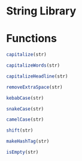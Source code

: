 # String Library

# Functions
```javascript
capitalize(str)

capitalizeWords(str)

capitalizeHeadline(str)

removeExtraSpace(str)

kebabCase(str)

snakeCase(str)

camelCase(str)

shift(str)

makeHashTag(str)

isEmpty(str)
```
